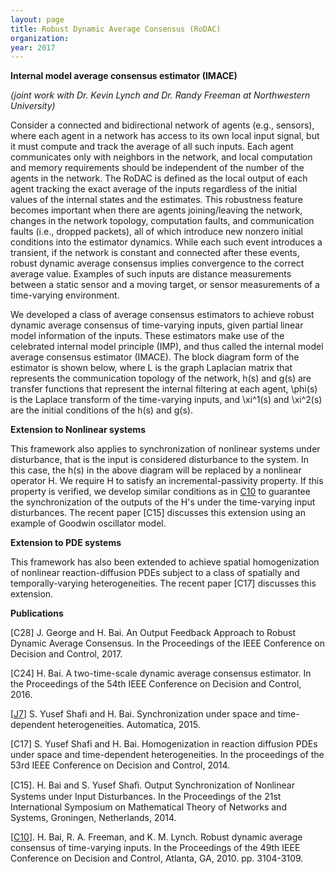 ```yaml
---
layout: page
title: Robust Dynamic Average Consensus (RoDAC)
organization:
year: 2017
---
```


**Internal model average consensus estimator (IMACE)**

*(joint work with Dr. Kevin Lynch and Dr. Randy Freeman at Northwestern University)*

Consider a connected and bidirectional network of agents (e.g., sensors), where each agent in a network has access to its own local input signal, but it must compute and track the average of all such inputs. Each agent communicates only with neighbors in the network, and local computation and memory requirements should be independent of the number of the agents in the network.  The RoDAC is defined as the local output of each agent tracking the exact average of the inputs regardless of the initial values of the internal states and the estimates. This robustness feature becomes important when there are agents joining/leaving the network,  changes in the network topology, computation faults, and communication faults (i.e., dropped packets), all of which introduce new nonzero initial conditions into the estimator dynamics. While each such event introduces a transient, if the network is constant and connected after these events, robust dynamic average consensus implies convergence to the correct average value. Examples of such inputs are distance measurements between a static sensor and a moving target, or sensor measurements of a time-varying environment.

We developed a class of average consensus estimators to achieve robust dynamic average consensus of time-varying inputs, given partial linear model information of the inputs. These estimators make use of the celebrated internal model principle (IMP), and thus called the internal model average consensus estimator (IMACE). The block diagram form of the estimator is shown below, where L is the graph Laplacian matrix that represents the communication topology of the network, h(s) and g(s) are transfer functions that represent the internal filtering at each agent, \phi(s) is the Laplace transform of the time-varying inputs, and \xi^1(s) and \xi^2(s) are the initial conditions of the h(s) and g(s). 


**Extension to Nonlinear systems**

This framework also applies to synchronization of nonlinear systems under disturbance, that is the input  is considered disturbance to the system. In this case, the h(s) in the above diagram will be replaced by a nonlinear operator H. We require H to satisfy an incremental-passivity property. If this property is verified, we develop similar conditions as in [C10](https://ieeexplore.ieee.org/xpl/login.jsp?tp=&arnumber=5717485) to guarantee the synchronization of the outputs of the H's under the time-varying input disturbances.  The recent paper [C15] discusses this extension using an example of Goodwin oscillator model. 


**Extension to PDE systems**

This framework has also been extended to achieve spatial homogenization of nonlinear reaction-diffusion PDEs subject to a class of spatially and temporally-varying heterogeneities. The recent paper [C17] discusses this extension.


**Publications**

[C28] J. George and H. Bai. An Output Feedback Approach to Robust Dynamic Average Consensus. In the Proceedings of the IEEE Conference on Decision and Control, 2017.

[C24] H. Bai. A two-time-scale dynamic average consensus estimator. In the Proceedings of the 54th IEEE Conference on Decision and Control, 2016.

[[J7](https://docs.google.com/viewer?a=v&pid=sites&srcid=ZGVmYXVsdGRvbWFpbnxoZWJhaXJlc2VhcmNofGd4OjFhYzYwNmQ3OTgzNDBiYjk)] S. Yusef Shafi and H. Bai. Synchronization under space and time-dependent heterogeneities. Automatica, 2015.

[C17] S. Yusef Shafi and H. Bai. Homogenization in reaction diffusion PDEs under space and time-dependent heterogeneities. In the proceedings of the 53rd IEEE Conference on Decision and Control, 2014.

[C15]. H. Bai and S. Yusef Shaﬁ. Output Synchronization of Nonlinear Systems under Input Disturbances. In the Proceedings of the 21st International Symposium on Mathematical Theory of Networks and Systems, Groningen, Netherlands, 2014.

[[C10](https://ieeexplore.ieee.org/xpl/login.jsp?tp=&arnumber=5717485)]. H. Bai, R. A. Freeman, and K. M. Lynch. Robust dynamic average consensus of time-varying inputs. In the Proceedings of the 49th IEEE Conference on Decision and Control, Atlanta, GA, 2010. pp. 3104-3109.